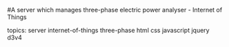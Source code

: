 #A server which manages three-phase electric power analyser - Internet of Things

topics:
server
internet-of-things
three-phase
html
css
javascript
jquery
d3v4
